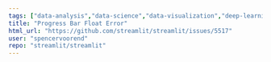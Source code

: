 ```yaml
---
tags: ["data-analysis","data-science","data-visualization","deep-learning","developer-tools","featurest.progress","machine-learning","priorityP4","python","statusconfirmed","streamlit","typebug"]
title: "Progress Bar Float Error"
html_url: "https://github.com/streamlit/streamlit/issues/5517"
user: "spencervoorend"
repo: "streamlit/streamlit"
---
```


